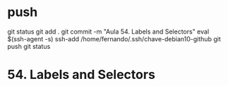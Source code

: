 

# ##############################################################################################################################################################
# ##############################################################################################################################################################
# ##############################################################################################################################################################
# ##############################################################################################################################################################
# push

git status
git add .
git commit -m "Aula 54. Labels and Selectors"
eval $(ssh-agent -s)
ssh-add /home/fernando/.ssh/chave-debian10-github
git push
git status




# ##############################################################################################################################################################
# ##############################################################################################################################################################
# ##############################################################################################################################################################
# ##############################################################################################################################################################
# 54. Labels and Selectors

